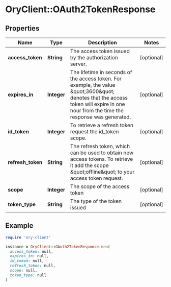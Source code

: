 # OryClient::OAuth2TokenResponse

## Properties

| Name | Type | Description | Notes |
| ---- | ---- | ----------- | ----- |
| **access_token** | **String** | The access token issued by the authorization server. | [optional] |
| **expires_in** | **Integer** | The lifetime in seconds of the access token.  For example, the value \&quot;3600\&quot; denotes that the access token will expire in one hour from the time the response was generated. | [optional] |
| **id_token** | **Integer** | To retrieve a refresh token request the id_token scope. | [optional] |
| **refresh_token** | **String** | The refresh token, which can be used to obtain new access tokens. To retrieve it add the scope \&quot;offline\&quot; to your access token request. | [optional] |
| **scope** | **Integer** | The scope of the access token | [optional] |
| **token_type** | **String** | The type of the token issued | [optional] |

## Example

```ruby
require 'ory-client'

instance = OryClient::OAuth2TokenResponse.new(
  access_token: null,
  expires_in: null,
  id_token: null,
  refresh_token: null,
  scope: null,
  token_type: null
)
```

